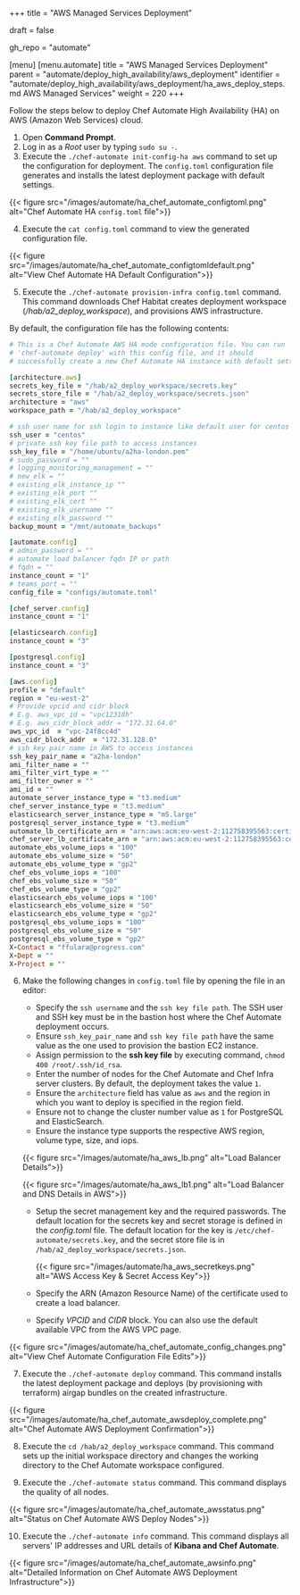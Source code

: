 +++
title = "AWS Managed Services Deployment"

draft = false

gh_repo = "automate"

[menu]
  [menu.automate]
    title = "AWS Managed Services Deployment"
    parent = "automate/deploy_high_availability/aws_deployment"
    identifier = "automate/deploy_high_availability/aws_deployment/ha_aws_deploy_steps.md AWS Managed Services"
    weight = 220
+++

Follow the steps below to deploy Chef Automate High Availability (HA) on AWS (Amazon Web Services) cloud.

1. Open **Command Prompt**.
2. Log in as a *Root* user by typing `sudo su -`.
3. Execute the `./chef-automate init-config-ha aws` command to set up the configuration for deployment. The `config.toml` configuration file generates and installs the latest deployment package with default settings.

<!-- Chef Habitat is a package manager for the chef. A centralized place for all packages. -->

{{< figure src="/images/automate/ha_chef_automate_configtoml.png" alt="Chef Automate HA `config.toml` file">}}

4. Execute the `cat config.toml` command to view the generated configuration file.

{{< figure src="/images/automate/ha_chef_automate_configtomldefault.png" alt="View Chef Automate HA Default Configuration">}}

5. Execute the `./chef-automate provision-infra config.toml` command. This command downloads Chef Habitat creates deployment workspace (*/hab/a2_deploy_workspace*), and provisions AWS infrastructure.

By default, the configuration file has the following contents:

```ruby
# This is a Chef Automate AWS HA mode configuration file. You can run
# 'chef-automate deploy' with this config file, and it should
# successfully create a new Chef Automate HA instance with default settings.

[architecture.aws]
secrets_key_file = "/hab/a2_deploy_workspace/secrets.key"
secrets_store_file = "/hab/a2_deploy_workspace/secrets.json"
architecture = "aws"
workspace_path = "/hab/a2_deploy_workspace"

# ssh user name for ssh login to instance like default user for centos will centos or for red-hat will be ec2-user
ssh_user = "centos"
# private ssh key file path to access instances
ssh_key_file = "/home/ubuntu/a2ha-london.pem"
# sudo_password = ""
# logging_monitoring_management = ""
# new_elk = ""
# existing_elk_instance_ip ""
# existing_elk_port ""
# existing_elk_cert ""
# existing_elk_username ""
# existing_elk_password ""
backup_mount = "/mnt/automate_backups"

[automate.config]
# admin_password = ""
# automate load balancer fqdn IP or path
# fqdn = ""
instance_count = "1"
# teams_port = ""
config_file = "configs/automate.toml"

[chef_server.config]
instance_count = "1"

[elasticsearch.config]
instance_count = "3"

[postgresql.config]
instance_count = "3"

[aws.config]
profile = "default"
region = "eu-west-2"
# Provide vpcid and cidr block
# E.g. aws_vpc_id = "vpc12318h"
# E.g. aws_cidr_block_addr = "172.31.64.0"
aws_vpc_id  = "vpc-24f8cc4d"
aws_cidr_block_addr  = "172.31.128.0"
# ssh key pair name in AWS to access instances
ssh_key_pair_name = "a2ha-london"
ami_filter_name = ""
ami_filter_virt_type = ""
ami_filter_owner = ""
ami_id = ""
automate_server_instance_type = "t3.medium"
chef_server_instance_type = "t3.medium"
elasticsearch_server_instance_type = "m5.large"
postgresql_server_instance_type = "t3.medium"
automate_lb_certificate_arn = "arn:aws:acm:eu-west-2:112758395563:certificate/508ef207-0f30-4fd4-9c5b-dc76f40915f1"
chef_server_lb_certificate_arn = "arn:aws:acm:eu-west-2:112758395563:certificate/508ef207-0f30-4fd4-9c5b-dc76f40915f1"
automate_ebs_volume_iops = "100"
automate_ebs_volume_size = "50"
automate_ebs_volume_type = "gp2"
chef_ebs_volume_iops = "100"
chef_ebs_volume_size = "50"
chef_ebs_volume_type = "gp2"
elasticsearch_ebs_volume_iops = "100"
elasticsearch_ebs_volume_size = "50"
elasticsearch_ebs_volume_type = "gp2"
postgresql_ebs_volume_iops = "100"
postgresql_ebs_volume_size = "50"
postgresql_ebs_volume_type = "gp2"
X-Contact = "ffulara@progress.com"
X-Dept = ""
X-Project = ""
```

6. Make the following changes in `config.toml` file by opening the file in an editor:

   - Specify the `ssh username` and the `ssh key file path`. The SSH user and SSH key must be in the bastion host where the Chef Automate deployment occurs.
   - Ensure `ssh_key_pair_name` and `ssh key file path` have the same value as the one used to provision the bastion EC2 instance.
   - Assign permission to the **ssh key file** by executing command, `chmod 400 /root/.ssh/id_rsa`.
   - Enter the number of nodes for the Chef Automate and Chef Infra server clusters. By default, the deployment takes the value `1`.
   - Ensure the `architecture` field has value as `aws` and the region in which you want to deploy is specified in the region field.
   - Ensure not to change the cluster number value as `1` for PostgreSQL and ElasticSearch.
   - Ensure the instance type supports the respective AWS region, volume type, size, and iops.

    {{< figure src="/images/automate/ha_aws_lb.png" alt="Load Balancer Details">}}

    {{< figure src="/images/automate/ha_aws_lb1.png" alt="Load Balancer and DNS Details in AWS">}}

   - Setup the secret management key and the required passwords. The default location for the secrets key and secret storage is defined in the *config.toml* file. The default location for the key is `/etc/chef-automate/secrets.key`, and the secret store file is in `/hab/a2_deploy_workspace/secrets.json`.

     {{< figure src="/images/automate/ha_aws_secretkeys.png" alt="AWS Access Key & Secret Access Key">}}

   - Specify the ARN (Amazon Resource Name) of the certificate used to create a load balancer.

   - Specify *VPCID* and *CIDR* block. You can also use the default available VPC from the AWS VPC page.

{{< figure src="/images/automate/ha_chef_automate_config_changes.png" alt="View Chef Automate Configuration File Edits">}}

 <!-- 1. List of IP addresses for the cluster - options for private and public IP's. in case we don't have public-ip for the vm's we can use the private ip -->
   <!-- Add load balancer certificate details for chef automate and chef-server. Navigate to Create Load Balancer screen in AWS console and copy the required LB ARN and DNS details-->

7. Execute the `./chef-automate deploy` command. This command installs the latest deployment package and deploys (by provisioning with terraform) airgap bundles on the created infrastructure.

{{< figure src="/images/automate/ha_chef_automate_awsdeploy_complete.png" alt="Chef Automate AWS Deployment Confirmation">}}

8. Execute the `cd /hab/a2_deploy_workspace` command. This command sets up the initial workspace directory and changes the working directory to the Chef Automate workspace configured.

9. Execute the `./chef-automate status` command. This command displays the quality of all nodes.

{{< figure src="/images/automate/ha_chef_automate_awsstatus.png" alt="Status on Chef Automate AWS Deploy Nodes">}}

10. Execute the `./chef-automate info` command. This command displays all servers' IP addresses and URL details of **Kibana and Chef Automate**.

{{< figure src="/images/automate/ha_chef_automate_awsinfo.png" alt="Detailed Information on Chef Automate AWS Deployment Infrastructure">}}
